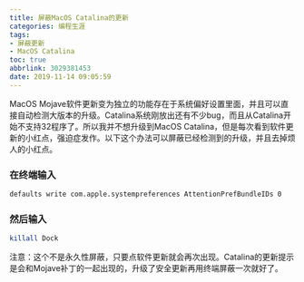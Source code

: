 ```yaml
---
title: 屏蔽MacOS Catalina的更新
categories: 编程生涯
tags:
- 屏蔽更新
- MacOS Catalina
toc: true
abbrlink: 3029381453
date: 2019-11-14 09:05:59
---
```

MacOS Mojave软件更新变为独立的功能存在于系统偏好设置里面，并且可以直接自动检测大版本的升级。Catalina系统刚放出还有不少bug，而且从Catalina开始不支持32程序了。所以我并不想升级到MacOS Catalina，但是每次看到软件更新的小红点，强迫症发作。以下这个办法可以屏蔽已经检测到的升级，并且去掉烦人的小红点。
<!--more-->

### 在终端输入

```bash
defaults write com.apple.systempreferences AttentionPrefBundleIDs 0
```
### 然后输入

```bash
killall Dock
```

注意：这个不是永久性屏蔽，只要点软件更新就会再次出现。Catalina的更新提示是会和Mojave补丁的一起出现的，升级了安全更新再用终端屏蔽一次就好了。
